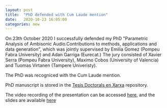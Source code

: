 ```yaml
---
layout: post
title:  "PhD defended with Cum Laude mention"
date:   2020-10-23 16:05:00
categories: new
---
```


On 23th October 2020 I successfully defended my PhD "Parametric Analysis of Ambisonic Audio.Contributions to methods, applications and data generation", 
which was jointly supervised by Emilia Gomez (Pompeu Fabra University) and Adan Garriga (Eurecat.)
The jury consisted of Xavier Serra (Pompeu Fabra University), Maximo Cobos (University of Valencia) and Tuomas Virtanen (Tampere Univeristy).

The PhD was recogniced with the Cum Laude mention.

PhD manuscript is stored in the [Tesis Doctorals en Xarxa](https://www.tdx.cat/handle/10803/669962) repository.

The video recording of the presentation can be accessed [here](https://www.youtube.com/watch?v=8oozqJHFnXA), and the slides are available [here](https://andresperezlopez.github.io/PHD%20defense.pdf)
